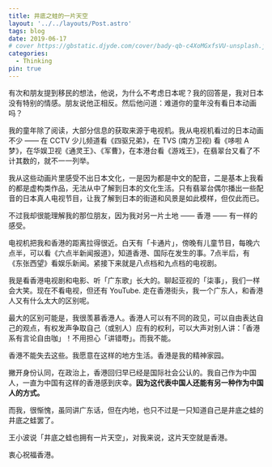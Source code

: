 ```yaml
---
title: 井底之蛙的一片天空
layout: '../../layouts/Post.astro'
tags: blog
date: 2019-06-17
# cover https://gbstatic.djyde.com/cover/bady-qb-c4XoMGxfsVU-unsplash.jpg?x-oss-process=style/cover
categories:
  - Thinking
pin: true
---
```


有次和朋友提到移民的想法，他说，为什么不考虑日本呢？我的回答是，我对日本没有特别的情感。朋友说他正相反。然后他问道：难道你的童年没有看日本动画吗？

我的童年除了阅读，大部分信息的获取来源于电视机。我从电视机看过的日本动画不少 —— 在 CCTV 少儿频道看《四驱兄弟》，在 TVS (南方卫视) 看《哆啦 A 梦》，在华娱卫视《通灵王》、《军曹》，在本港台看《游戏王》，在翡翠台又看了不计其数的，就不一一列举。

我从这些动画片里感受不出日本文化，一是因为都是中文的配音，二是基本上我看的都是虚构类作品，无法从中了解到日本的文化生活。只有翡翠台偶尔播出一些配音的日本真人电视节目，让我了解到日本的街道和风景是如此模样，但仅此而已。

不过我却很能理解我的那位朋友，因为我对另一片土地 —— 香港 —— 有一样的感受。

电视机把我和香港的距离拉得很近。白天有「卡通片」，傍晚有儿童节目，每晚六点半，可以看《六点半新闻报道》，知道香港、国际在发生的事。7点半后，有《东张西望》看娱乐新闻。紧接下来就是八点档和九点档的电视剧。

我是看香港电视剧和电影、听「广东歌」长大的。聊起亚视的「柒事」，我们一样会大笑。现在不看电视，但还有 YouTube. 走在香港街头，我一个广东人，和香港人又有什么太大的区别呢。

最大的区别可能是，我很羡慕香港人。香港人可以有不同的政见，可以自由表达自己的观点，有权发声争取自己（或别人）应有的权利，可以大声对别人讲：「香港系有言论自由咖」！不用担心「讲错嘢」。而我不能。

香港不能失去这些。我愿意在这样的地方生活。香港是我的精神家园。

撇开身份认同，在政治上，香港回归早已经是国际社会公认的。我自己作为中国人，一直为中国有这样的香港感到庆幸。**因为这代表中国人还能有另一种作为中国人的方式。**

而我，很惭愧，虽同讲广东话，但在内地，也只不过是一只知道自己是井底之蛙的井底之蛙罢了。

王小波说「井底之蛙也拥有一片天空」，对我来说，这片天空就是香港。

衷心祝福香港。